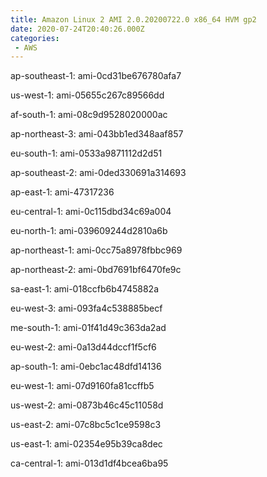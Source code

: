 ```yaml
---
title: Amazon Linux 2 AMI 2.0.20200722.0 x86_64 HVM gp2
date: 2020-07-24T20:40:26.000Z
categories:
 - AWS
---
```


ap-southeast-1: ami-0cd31be676780afa7

us-west-1: ami-05655c267c89566dd

af-south-1: ami-08c9d9528020000ac

ap-northeast-3: ami-043bb1ed348aaf857

eu-south-1: ami-0533a9871112d2d51

ap-southeast-2: ami-0ded330691a314693

ap-east-1: ami-47317236

eu-central-1: ami-0c115dbd34c69a004

eu-north-1: ami-039609244d2810a6b

ap-northeast-1: ami-0cc75a8978fbbc969

ap-northeast-2: ami-0bd7691bf6470fe9c

sa-east-1: ami-018ccfb6b4745882a

eu-west-3: ami-093fa4c538885becf

me-south-1: ami-01f41d49c363da2ad

eu-west-2: ami-0a13d44dccf1f5cf6

ap-south-1: ami-0ebc1ac48dfd14136

eu-west-1: ami-07d9160fa81ccffb5

us-west-2: ami-0873b46c45c11058d

us-east-2: ami-07c8bc5c1ce9598c3

us-east-1: ami-02354e95b39ca8dec

ca-central-1: ami-013d1df4bcea6ba95


